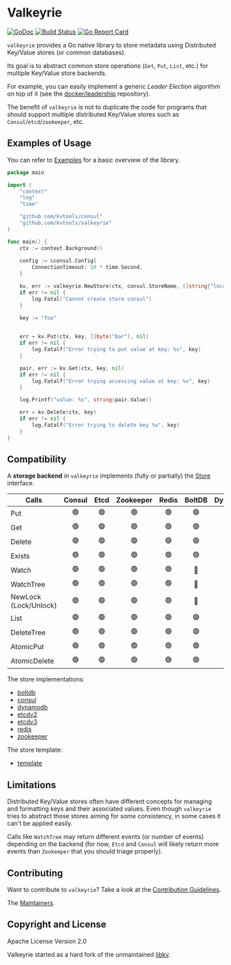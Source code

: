 # Valkeyrie

[![GoDoc](https://godoc.org/github.com/kvtools/valkeyrie?status.png)](https://godoc.org/github.com/kvtools/valkeyrie)
[![Build Status](https://github.com/kvtools/valkeyrie/actions/workflows/build.yml/badge.svg)](https://github.com/kvtools/valkeyrie/actions/workflows/build.yml)
[![Go Report Card](https://goreportcard.com/badge/github.com/kvtools/valkeyrie)](https://goreportcard.com/report/github.com/kvtools/valkeyrie)

`valkeyrie` provides a Go native library to store metadata using Distributed Key/Value stores (or common databases).

Its goal is to abstract common store operations (`Get`, `Put`, `List`, etc.) for multiple Key/Value store backends.

For example, you can easily implement a generic *Leader Election* algorithm on top of it (see the [docker/leadership](https://github.com/docker/leadership) repository).

The benefit of `valkeyrie` is not to duplicate the code for programs that should support multiple distributed Key/Value stores such as `Consul`/`etcd`/`zookeeper`, etc.

## Examples of Usage

You can refer to [Examples](https://github.com/kvtools/valkeyrie/blob/master/docs/examples.md) for a basic overview of the library.

```go
package main

import (
	"context"
	"log"
	"time"

	"github.com/kvtools/consul"
	"github.com/kvtools/valkeyrie"
)

func main() {
	ctx := context.Background()
	
	config := &consul.Config{
		ConnectionTimeout: 10 * time.Second,
	}

	kv, err := valkeyrie.NewStore(ctx, consul.StoreName, []string{"localhost:8500"}, config)
	if err != nil {
		log.Fatal("Cannot create store consul")
	}

	key := "foo"
	

	err = kv.Put(ctx, key, []byte("bar"), nil)
	if err != nil {
		log.Fatalf("Error trying to put value at key: %v", key)
	}

	pair, err := kv.Get(ctx, key, nil)
	if err != nil {
		log.Fatalf("Error trying accessing value at key: %v", key)
	}

	log.Printf("value: %s", string(pair.Value))

	err = kv.Delete(ctx, key)
	if err != nil {
		log.Fatalf("Error trying to delete key %v", key)
	}
}
```

## Compatibility

A **storage backend** in `valkeyrie` implements (fully or partially) the [Store](https://github.com/kvtools/valkeyrie/blob/master/store/store.go#L69) interface.

| Calls                 | Consul | Etcd | Zookeeper | Redis | BoltDB | DynamoDB |
|-----------------------|:------:|:----:|:---------:|:-----:|:------:|:--------:|
| Put                   |  🟢️   | 🟢️  |    🟢️    |  🟢️  |  🟢️   |   🟢️    |
| Get                   |  🟢️   | 🟢️  |    🟢️    |  🟢️  |  🟢️   |   🟢️    |
| Delete                |  🟢️   | 🟢️  |    🟢️    |  🟢️  |  🟢️   |   🟢️    |
| Exists                |  🟢️   | 🟢️  |    🟢️    |  🟢️  |  🟢️   |   🟢️    |
| Watch                 |  🟢️   | 🟢️  |    🟢️    |  🟢️  |   🔴   |    🔴    |
| WatchTree             |  🟢️   | 🟢️  |    🟢️    |  🟢️  |   🔴   |    🔴    |
| NewLock (Lock/Unlock) |  🟢️   | 🟢️  |    🟢️    |  🟢️  |   🔴   |   🟢️    |
| List                  |  🟢️   | 🟢️  |    🟢️    |  🟢️  |  🟢️   |   🟢️    |
| DeleteTree            |  🟢️   | 🟢️  |    🟢️    |  🟢️  |  🟢️   |   🟢️    |
| AtomicPut             |  🟢️   | 🟢️  |    🟢️    |  🟢️  |  🟢️   |   🟢️    |
| AtomicDelete          |  🟢️   | 🟢️  |    🟢️    |  🟢️  |  🟢️   |   🟢️    |

The store implementations:

- [boltdb](https://github.com/kvtools/boltdb)
- [consul](https://github.com/kvtools/consul)
- [dynamodb](https://github.com/kvtools/dynamodb)
- [etcdv2](https://github.com/kvtools/etcdv2)
- [etcdv3](https://github.com/kvtools/etcdv3)
- [redis](https://github.com/kvtools/redis)
- [zookeeper](https://github.com/kvtools/zookeeper)

The store template:

- [template](https://github.com/kvtools/template)

## Limitations

Distributed Key/Value stores often have different concepts for managing and formatting keys and their associated values.
Even though `valkeyrie` tries to abstract those stores aiming for some consistency, in some cases it can't be applied easily.

Calls like `WatchTree` may return different events (or number of events) depending on the backend (for now, `Etcd` and `Consul` will likely return more events than `Zookeeper` that you should triage properly).

## Contributing

Want to contribute to `valkeyrie`?
Take a look at the [Contribution Guidelines](https://github.com/kvtools/valkeyrie/blob/master/CONTRIBUTING.md).

The [Maintainers](https://github.com/kvtools/valkeyrie/blob/master/maintainers.md).

## Copyright and License

Apache License Version 2.0

Valkeyrie started as a hard fork of the unmaintained [libkv](https://github.com/docker/libkv).
